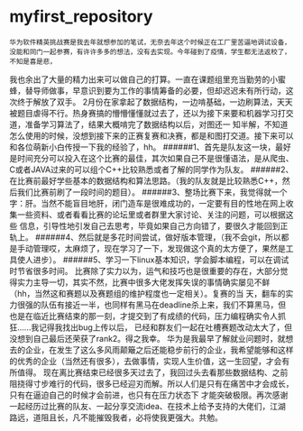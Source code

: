 # myfirst_repository
    华为软件精英挑战赛是我去年就想参加的笔试，无奈去年这个时候正在工厂里苦逼地调试设备，没能和同门一起参赛，有许许多多的想法，没有去实现。今年碰到了疫情，学生都无法返校了，不知是喜是悲，
我也余出了大量的精力出来可以做自己的打算。一直在课题组里充当勤劳的小蜜蜂，替导师做事，早意识到要为工作的事情筹备的必要，但却迟迟未有所行动，这次终于解放了双手。
    2月份在家拿起了数据结构，一边啃基础，一边刷算法，天天被题目虐得不行。热身赛搞的懵懵懂懂就过去了，还以为接下来要和机器学习打交道，准备学习算法了，结果大概啃完了数据结构以后，对图还一
知半解，不知道怎么使用的时候，没想到接下来的正赛复赛和决赛，都是和图打交道。接下来可以和各位萌新小白传授一下我的经验了，hh。
######1、首先是队友这一块，最好是时间充分可以投入在这个比赛的最佳，其次如果自己不是很懂语法，是从爬虫、C或者JAVA过来的可以组个C++比较熟悉或者了解的同学作为队友。
######2、在比赛前最好学些基本的数据结构和算法思路。（我的队友就是比较熟悉C++，然后我们比赛前刷了一段时间的题目）。
######3、整场比赛下来，我觉得就一个字：肝。当然不能盲目地肝，闭门造车是很难成功的，一定要有目的性地在网上收集一些资料、或者看看比赛的论坛里或者群里大家讨论、关注的问题，可以根据这些
信息，引导性地引发自己去思考，毕竟如果自己方向错了，要很久才能回到正轨上。
######4、然后就是多花时间尝试，做好版本管理，（我不会git，所以都是手动管理哎，太麻烦了，现在学习了一下，发现做这个真的太方便了，果然是工具使人进步）。
######5、学习一下linux基本知识，学会脚本编程，可以在调试时节省很多时间。
    比赛除了实力以为，运气和技巧也是很重要的存在，大部分觉得实力主导一切，其实不然，比赛中很多大佬发挥失误的事情确实屡见不鲜（hh，当然这和赛题以及赛题组的维护程度也一定相关）。复赛的当
天，翻车的实力很强的队伍有接近一半，也同样有黑马在deadline杀上来，我们不算黑马，但也是在临近比赛结束的那一刻，才提交到了有成绩的代码，压力编程确实令人抓狂......我记得我找出bug上传以后，
已经和群友们一起在吐槽赛题改动太大了，但没想到自己最后还荣获了rank2。得之我幸。
    华为是我最早了解就业问题时，就想去的企业，在发生了这么多风雨颠簸之后还能稳步前行的企业，我希望能够和这样的优秀的企业（当然还有很多），去做事情，实现人生价值，这一生回望，才会有所值得。
    现在离比赛结束已经很多天过去了，我回过头去看那些数据结构、之前阻挠得寸步难行的代码，很多已经迎刃而解。所以人们是只有在痛苦中才会成长，只有在逼迫自己的时候才会前进，也只有在压力状态下
才能突破极限。再次感谢一起经历过比赛的队友、一起分享交流idea、在技术上给予支持的大佬们，江湖路远，道阻且长，凡不能摧毁我者，必将使我更强大。共勉。
